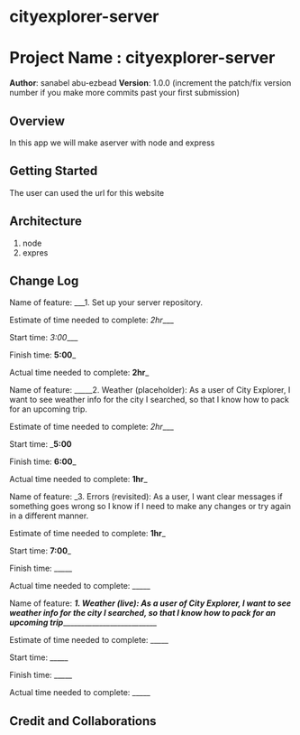 # cityexplorer-server

# Project Name : cityexplorer-server

**Author**: sanabel abu-ezbead
**Version**: 1.0.0 (increment the patch/fix version number if you make more commits past your first submission)

## Overview
<!-- Provide a high level overview of what this application is and why you are building it, beyond the fact that it's an assignment for this class. (i.e. What's your problem domain?) -->

In this app we will make aserver with node and express

## Getting Started
<!-- What are the steps that a user must take in order to build this app on their own machine and get it running? -->

The user can used the url for this website

## Architecture
<!-- Provide a detailed description of the application design. What technologies (languages, libraries, etc) you're using, and any other relevant design information. -->

1. node 
2. expres


## Change Log
<!-- Use this area to document the iterative changes made to your application as each feature is successfully implemented. Use time stamps. Here's an example:

01-01-2001 4:59pm - Application now has a fully-functional express server, with a GET route for the location resource. -->

Name of feature: ___1. Set up your server repository.

Estimate of time needed to complete: _2hr____

Start time: _3:00____

Finish time: __5:00___

Actual time needed to complete: __2hr___




Name of feature: _____2. Weather (placeholder): As a user of City Explorer, I want to see weather info for the city I searched, so that I know how to pack for an upcoming trip.

Estimate of time needed to complete: _2hr____

Start time: ___5:00__

Finish time: __6:00___

Actual time needed to complete: __1hr___




Name of feature: _3. Errors (revisited): As a user, I want clear messages if something goes wrong so I know if I need to make any changes or try again in a different manner.

Estimate of time needed to complete: __1hr___

Start time: __7:00___

Finish time: _____

Actual time needed to complete: _____



Name of feature: ___1. Weather (live): As a user of City Explorer, I want to see weather info for the city I searched, so that I know how to pack for an upcoming trip_____________________________

Estimate of time needed to complete: _____

Start time: _____

Finish time: _____

Actual time needed to complete: _____

## Credit and Collaborations
<!-- Give credit (and a link) to other people or resources that helped you build this application. -->





